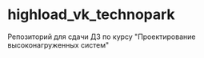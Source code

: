 # highload_vk_technopark
Репозиторий для сдачи ДЗ по курсу "Проектирование высоконагруженных систем"
